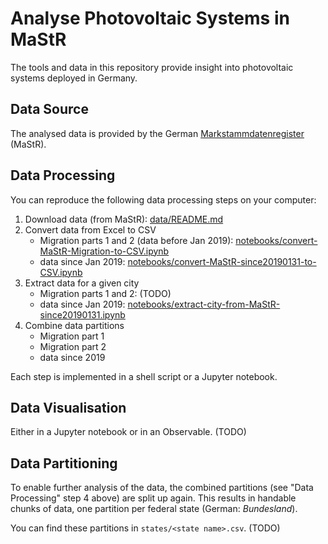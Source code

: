 # Analyse Photovoltaic Systems in MaStR

The tools and data in this repository provide insight into photovoltaic systems deployed in Germany.

## Data Source

The analysed data is provided by the German [Markstammdatenregister](https://www.bundesnetzagentur.de/DE/Sachgebiete/ElektrizitaetundGas/Unternehmen_Institutionen/DatenaustauschundMonitoring/Marktstammdatenregister/MaStR_node.html#doc514816bodyText4) (MaStR).

## Data Processing

You can reproduce the following data processing steps on your computer:

1. Download data (from MaStR): [data/README.md](data/README.md)
2. Convert data from Excel to CSV
   - Migration parts 1 and 2 (data before Jan 2019): [notebooks/convert-MaStR-Migration-to-CSV.ipynb](notebooks/convert-MaStR-Migration-to-CSV.ipynb)
   - data since Jan 2019: [notebooks/convert-MaStR-since20190131-to-CSV.ipynb](notebooks/convert-MaStR-since20190131-to-CSV.ipynb)
3. Extract data for a given city
   - Migration parts 1 and 2: (TODO)
   - data since Jan 2019: [notebooks/extract-city-from-MaStR-since20190131.ipynb](notebooks/extract-city-from-MaStR-since20190131.ipynb)
4. Combine data partitions
   - Migration part 1
   - Migration part 2
   - data since 2019

Each step is implemented in a shell script or a Jupyter notebook.

## Data Visualisation

Either in a Jupyter notebook or in an Observable. (TODO)

## Data Partitioning

To enable further analysis of the data, the combined partitions (see "Data Processing" step 4 above) are split up again.
This results in handable chunks of data, one partition per federal state (German: *Bundesland*).

You can find these partitions in `states/<state name>.csv`. (TODO)